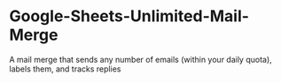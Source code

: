 # Google-Sheets-Unlimited-Mail-Merge
A mail merge that sends any number of emails (within your daily quota), labels them, and tracks replies
